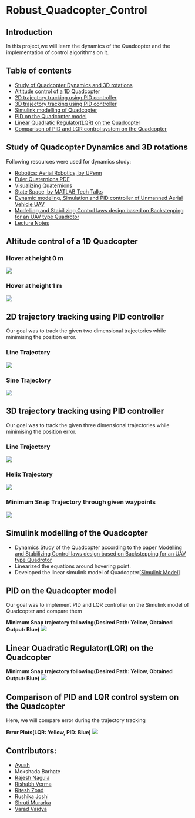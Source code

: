 # Robust_Quadcopter_Control

## Introduction
  In this project,we will learn the dynamics of the Quadcopter and the implementation of control algorithms on it.
## Table of contents
  * [Study of Quadcopter Dynamics and 3D rotations](#Study-of-Quadcopter-Dynamics-and-3D-rotations)
  * [Altitude control of a 1D Quadcopter](#Altitude-control-of-a-1D-Quadcopter)
  * [2D trajectory tracking using PID controller](#2D-trajectory-tracking-using-PID-controller)
  * [3D trajectory tracking using PID controller](#3D-trajectory-tracking-using-PID-controller)
  * [Simulink modelling of Quadcopter](#Simulink-modelling-of-the-Quadcopter)
  * [PID on the Quadcopter model](#PID-on-the-Quadcopter-model)
  * [Linear Quadratic Regulator(LQR) on the Quadcopter](#Linear-Quadratic-Regulator(LQR)-on-the-Quadcopter)
  * [Comparison of PID and LQR control system on the Quadcopter](#Comparison-of-PID-and-LQR-control-system-on-the-Quadcopter)
## Study of Quadcopter Dynamics and 3D rotations
  Following resources were used for dynamics study:
  * [Robotics: Aerial Robotics, by UPenn](https://www.coursera.org/learn/robotics-flight?=)
  * [Euler Quaternions PDF](https://www.ccs.neu.edu/home/rplatt/cs5335_fall2017/slides/euler_quaternions.pdf)
  * [Visualizing Quaternions](https://eater.net/quaternions/)
  * [State Space, by MATLAB Tech Talks](https://www.youtube.com/playlist?list=PLn8PRpmsu08podBgFw66-IavqU2SqPg_w)
  * [Dynamic modeling, Simulation and PID controller of Unmanned Aerial Vehicle UAV](https://drive.google.com/file/d/17vC72CxguJSLH8T1SG_DPBBhd8WRzE7P/view?usp=sharing)
  * [Modelling and Stabilizing Control laws design based on Backstepping for an UAV type Quadrotor](https://drive.google.com/file/d/1x7zfYDEAd4OGHKVt8xIQ0uwxMXA-TSl7/view?usp=sharing)
  * [Lecture Notes](https://github.com/IvLabs/robust_quadcopter_control/blob/main/resources/Dynamics%20Study(Lecture%20Notes).pdf)

## Altitude control of a 1D Quadcopter
### Hover at height 0 m

![](https://github.com/IvLabs/robust_quadcopter_control/blob/main/1-D%20Quadrotor%20Control/Results/Hover%20at%20height%200m.gif)

### Hover at height 1 m

![](https://github.com/IvLabs/robust_quadcopter_control/blob/main/1-D%20Quadrotor%20Control/Results/Hover%20at%20height%201m.gif)

## 2D trajectory tracking using PID controller
  Our goal was to track the given two dimensional trajectories while minimising the position error.
### Line Trajectory

![](https://github.com/IvLabs/robust_quadcopter_control/blob/main/2-D%20QuadRotor%20Control/Results/Line%20Traj.gif)

### Sine Trajectory

![](https://github.com/IvLabs/robust_quadcopter_control/blob/main/2-D%20QuadRotor%20Control/Results/Sine%20Traj.gif)

## 3D trajectory tracking using PID controller
  Our goal was to track the given three dimensional trajectories while minimising the position error.
### Line Trajectory

![](https://github.com/IvLabs/robust_quadcopter_control/blob/main/3-D%20Quadrotor%20Control/Results/line%20traj.gif)

### Helix Trajectory

![](https://github.com/IvLabs/robust_quadcopter_control/blob/main/3-D%20Quadrotor%20Control/Results/helix%20traj.gif)

### Minimum Snap Trajectory through given waypoints

![](https://github.com/IvLabs/robust_quadcopter_control/blob/main/3-D%20Quadrotor%20Control/Results/min%20snap%20traj.gif)

## Simulink modelling of the Quadcopter
  * Dynamics Study of the Quadcopter according to the paper [Modelling and Stabilizing Control laws design based on Backstepping for an UAV type Quadrotor](https://drive.google.com/file/d/1x7zfYDEAd4OGHKVt8xIQ0uwxMXA-TSl7/view?usp=sharing)
  * Linearized the equations around hovering point.
  * Developed the linear simulink model of Quadcopter[[Simulink Model](https://github.com/IvLabs/robust_quadcopter_control/blob/main/Simulink%20Model/Quadrotor_linearized.slx)]

## PID on the Quadcopter model
  Our goal was to implement PID and LQR controller on the Simulink model of Quadcopter and compare them
  
  **Minimum Snap trajectory following(Desired Path: Yellow, Obtained Output: Blue)**
  ![](https://github.com/IvLabs/robust_quadcopter_control/blob/main/Simulink%20Model/Results/PID.png)
  
## Linear Quadratic Regulator(LQR) on the Quadcopter

  **Minimum Snap trajectory following(Desired Path: Yellow, Obtained Output: Blue)**
  ![](https://github.com/IvLabs/robust_quadcopter_control/blob/main/Simulink%20Model/Results/LQR.png)
  
## Comparison of PID and LQR control system on the Quadcopter
  Here, we will compare error during the trajectory tracking
  
  **Error Plots(LQR: Yellow, PID: Blue)**
  ![](https://github.com/IvLabs/robust_quadcopter_control/blob/main/Simulink%20Model/Results/LQR%20vs%20PID.png)
  
## Contributors: 
* [Ayush](https://github.com/Ayush1285)
* Mokshada Barhate
* [Rajesh Nagula](https://github.com/rajesh3699)
* [Rishabh Verma](https://github.com/RiVer2000)
* [Ritesh Zoad](https://github.com/RiteshZoad)
* [Rushika Joshi](https://github.com/rushikajoshi)
* [Shruti Murarka](https://github.com/Shrutii07)
* [Varad Vaidya](https://github.com/varadVaidya)

